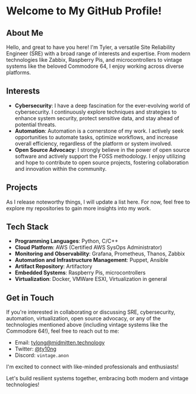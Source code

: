# Welcome to My GitHub Profile!

## About Me
Hello, and great to have you here! I'm Tyler, a versatile Site Reliability Engineer (SRE) with a broad range of interests and expertise. From modern technologies like Zabbix, Raspberry Pis, and microcontrollers to vintage systems like the beloved Commodore 64, I enjoy working across diverse platforms.

## Interests
- **Cybersecurity**: I have a deep fascination for the ever-evolving world of cybersecurity. I continuously explore techniques and strategies to enhance system security, protect sensitive data, and stay ahead of potential threats.
- **Automation**: Automation is a cornerstone of my work. I actively seek opportunities to automate tasks, optimize workflows, and increase overall efficiency, regardless of the platform or system involved.
- **Open Source Advocacy**: I strongly believe in the power of open source software and actively support the FOSS methodology. I enjoy utilizing and hope to contribute to open source projects, fostering collaboration and innovation within the community.

## Projects
<!--
Here are some noteworthy projects I've been involved in:
- **Project 1**: [Brief project description with a link to the repository]
- **Project 2**: [Brief project description with a link to the repository]
- **Project 3**: [Brief project description with a link to the repository]
-->

As I release noteworthy things, I will update a list here. For now, feel free to explore my repositories to gain more insights into my work.

## Tech Stack
- **Programming Languages**: Python, C/C++
- **Cloud Platform**: AWS (Certified AWS SysOps Administrator)
- **Monitoring and Observability**: Grafana, Prometheus, Thanos, Zabbix
- **Automation and Infrastructure Management**: Puppet, Ansible
- **Artifact Repository**: Artifactory
- **Embedded Systems**: Raspberry Pis, microcontrollers
- **Virtualization**: Docker, VMWare ESXI, Virtualization in general

## Get in Touch
If you're interested in collaborating or discussing SRE, cybersecurity, automation, virtualization, open source advocacy, or any of the technologies mentioned above (including vintage systems like the Commodore 64!), feel free to reach out to me:

- Email: [tylong@midmitten.technology](mailto:tylong@midmitten.technology)
- Twitter: [@ty10ng](https://twitter.com/ty10ng)
- Discord: `vintage.anon`

I'm excited to connect with like-minded professionals and enthusiasts!

Let's build resilient systems together, embracing both modern and vintage technologies!
